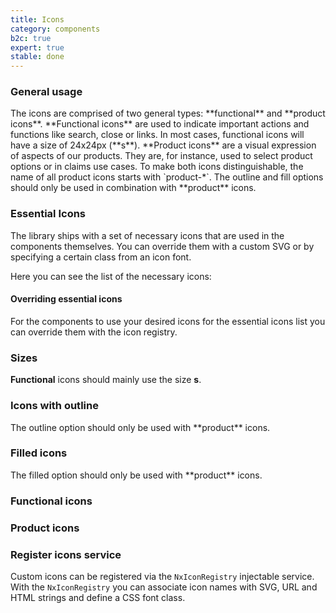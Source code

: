 ```yaml
---
title: Icons
category: components
b2c: true
expert: true
stable: done
---
```


### General usage

<div class="docs-private">
  The icons are comprised of two general types: **functional** and **product icons**. **Functional icons** are used to indicate important actions and functions like search, close or links. In most cases, functional icons will have a size of 24x24px (**s**). **Product icons** are a visual expression of aspects of our products. They are, for instance, used to select product options or in claims use cases. To make both icons distinguishable, the name of all product icons starts with `product-*`. The outline and fill options should only be used in combination with **product** icons.
</div>

### Essential Icons
The library ships with a set of necessary icons that are used in the components themselves.
You can override them with a custom SVG or by specifying a certain class from an icon font.

Here you can see the list of the necessary icons:
<!-- example(icon-essential-icons) -->

#### Overriding essential icons
For the components to use your desired icons for the essential icons list you can override
them with the icon registry.
<!-- example(icon-essential-override) -->


### Sizes
**Functional** icons should mainly use the size **s**.
<!-- example(icon-sizes) -->

### Icons with outline
<div class="docs-private">
The outline option should only be used with **product** icons.
</div>
<!-- example(icon-outline) -->

### Filled icons
<div class="docs-private">
The filled option should only be used with **product** icons.
</div>
<!-- example(icon-filled) -->

<div class="docs-private">

### Functional icons

<!-- example(icon-list-functional) -->
</div>

<div class="docs-private">

### Product icons

<!-- example(icon-list-product) -->
</div>

### Register icons service

Custom icons can be registered via the `NxIconRegistry` injectable service. With the `NxIconRegistry` you can associate icon names with SVG, URL and HTML strings and define a CSS font class.

<!-- example(icon-registry) -->

